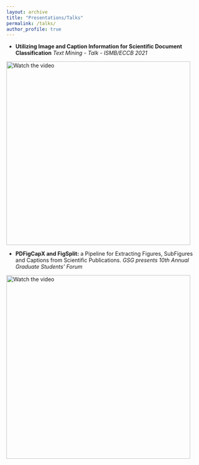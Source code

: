 ```yaml
---
layout: archive
title: "Presentations/Talks"
permalink: /talks/
author_profile: true
---
```


- **Utilizing Image and Caption Information for Scientific Document Classification**  *Text Mining - Talk - ISMB/ECCB 2021*  
<a href="https://www.youtube.com/watch?v=p3tfmp4yeDk&list=PLmX8XnLr6zeFO35FYHp_KhWRalJmC3hWg)+Extracting+Figures%2C+SubFigures+and+Captions+from+Scientific+Publications%2C+Pengyuan+Li/1_cnwdpx05">
  <img src="https://pengyuanli.github.io/images/talk2.png" alt="Watch the video" width="480" />
</a>


- **PDFigCapX and FigSplit:** a Pipeline for Extracting Figures, SubFigures and Captions from Scientific Publications.  *GSG presents 10th Annual Graduate Students’ Forum*  
<a href="https://capture.udel.edu/media/PDFigCapX+and+FigSplit+-+a+Pipeline+for+Extracting+Figures%2C+SubFigures+and+Captions+from+Scientific+Publications%2C+Pengyuan+Li/1_cnwdpx05">
  <img src="https://pengyuanli.github.io/images/talk1.png" alt="Watch the video" width="480" />
</a>


